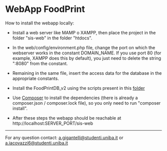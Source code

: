 # WebApp FoodPrint

How to install the webapp locally:


*	Install a web server like MAMP o XAMPP, then place the project in the folder "sis-web" in the folder "htdocs". 

*	In the web/config/environment.php file, change the port on which the webserver works in the constant DOMAIN_NAME. If you use port 80 (for example, XAMPP does this by default), you just need to delete the string ":8080" from the constant.

*	Remaining in the same file, insert the access data for the database in the appropriate constants.

*	Install the FoodPrintDB_v2 using the scripts present in this [folder](https://github.com/swapUniba/FoodPrintDB-Database-Completion/tree/main/Sustainable%20Food%20Recommender%20Demo)

*	Use [Composer](https://getcomposer.org) to install the dependencies (there is already a composer.json / composer.lock file), so you only need to run "composer install".

*	After these steps the webapp should be reachable at http://localhost:SERVER_PORT/sis-web
---

For any question contact: a.gigantelli@studenti.uniba.it or a.iacovazzi6@studenti.uniba.it
